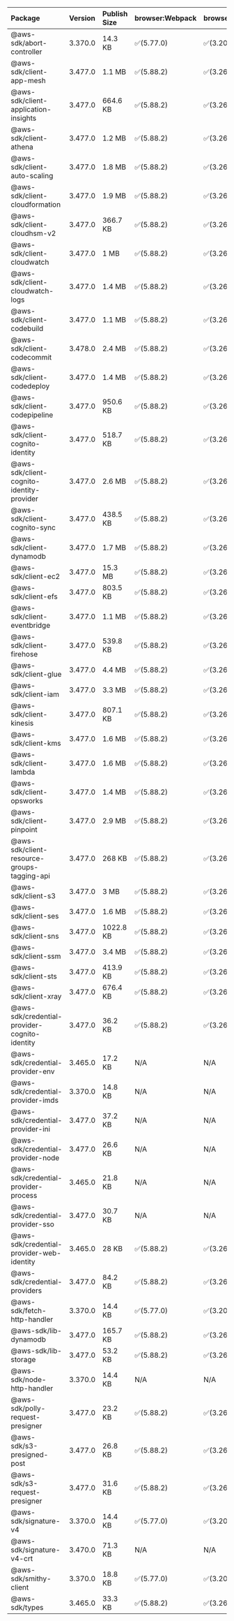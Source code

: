 | Package | Version | Publish Size | browser:Webpack | browser:Rollup | browser:EsBuild |
| :------ | :------ | :----------- | :------ | :----- | :------- |
|@aws-sdk/abort-controller|3.370.0|14.3 KB|✅(5.77.0)|✅(3.20.2)|✅(0.17.15)|
|@aws-sdk/client-app-mesh|3.477.0|1.1 MB|✅(5.88.2)|✅(3.26.3)|✅(0.18.15)|
|@aws-sdk/client-application-insights|3.477.0|664.6 KB|✅(5.88.2)|✅(3.26.3)|✅(0.18.15)|
|@aws-sdk/client-athena|3.477.0|1.2 MB|✅(5.88.2)|✅(3.26.3)|✅(0.18.15)|
|@aws-sdk/client-auto-scaling|3.477.0|1.8 MB|✅(5.88.2)|✅(3.26.3)|✅(0.18.15)|
|@aws-sdk/client-cloudformation|3.477.0|1.9 MB|✅(5.88.2)|✅(3.26.3)|✅(0.18.15)|
|@aws-sdk/client-cloudhsm-v2|3.477.0|366.7 KB|✅(5.88.2)|✅(3.26.3)|✅(0.18.15)|
|@aws-sdk/client-cloudwatch|3.477.0|1 MB|✅(5.88.2)|✅(3.26.3)|✅(0.18.15)|
|@aws-sdk/client-cloudwatch-logs|3.477.0|1.4 MB|✅(5.88.2)|✅(3.26.3)|✅(0.18.15)|
|@aws-sdk/client-codebuild|3.477.0|1.1 MB|✅(5.88.2)|✅(3.26.3)|✅(0.18.15)|
|@aws-sdk/client-codecommit|3.478.0|2.4 MB|✅(5.88.2)|✅(3.26.3)|✅(0.18.15)|
|@aws-sdk/client-codedeploy|3.477.0|1.4 MB|✅(5.88.2)|✅(3.26.3)|✅(0.18.15)|
|@aws-sdk/client-codepipeline|3.477.0|950.6 KB|✅(5.88.2)|✅(3.26.3)|✅(0.18.15)|
|@aws-sdk/client-cognito-identity|3.477.0|518.7 KB|✅(5.88.2)|✅(3.26.3)|✅(0.18.15)|
|@aws-sdk/client-cognito-identity-provider|3.477.0|2.6 MB|✅(5.88.2)|✅(3.26.3)|✅(0.18.15)|
|@aws-sdk/client-cognito-sync|3.477.0|438.5 KB|✅(5.88.2)|✅(3.26.3)|✅(0.18.15)|
|@aws-sdk/client-dynamodb|3.477.0|1.7 MB|✅(5.88.2)|✅(3.26.3)|✅(0.18.15)|
|@aws-sdk/client-ec2|3.477.0|15.3 MB|✅(5.88.2)|✅(3.26.3)|✅(0.18.15)|
|@aws-sdk/client-efs|3.477.0|803.5 KB|✅(5.88.2)|✅(3.26.3)|✅(0.18.15)|
|@aws-sdk/client-eventbridge|3.477.0|1.1 MB|✅(5.88.2)|✅(3.26.3)|✅(0.18.15)|
|@aws-sdk/client-firehose|3.477.0|539.8 KB|✅(5.88.2)|✅(3.26.3)|✅(0.18.15)|
|@aws-sdk/client-glue|3.477.0|4.4 MB|✅(5.88.2)|✅(3.26.3)|✅(0.18.15)|
|@aws-sdk/client-iam|3.477.0|3.3 MB|✅(5.88.2)|✅(3.26.3)|✅(0.18.15)|
|@aws-sdk/client-kinesis|3.477.0|807.1 KB|✅(5.88.2)|✅(3.26.3)|✅(0.18.15)|
|@aws-sdk/client-kms|3.477.0|1.6 MB|✅(5.88.2)|✅(3.26.3)|✅(0.18.15)|
|@aws-sdk/client-lambda|3.477.0|1.6 MB|✅(5.88.2)|✅(3.26.3)|✅(0.18.15)|
|@aws-sdk/client-opsworks|3.477.0|1.4 MB|✅(5.88.2)|✅(3.26.3)|✅(0.18.15)|
|@aws-sdk/client-pinpoint|3.477.0|2.9 MB|✅(5.88.2)|✅(3.26.3)|✅(0.18.15)|
|@aws-sdk/client-resource-groups-tagging-api|3.477.0|268 KB|✅(5.88.2)|✅(3.26.3)|✅(0.18.15)|
|@aws-sdk/client-s3|3.477.0|3 MB|✅(5.88.2)|✅(3.26.3)|✅(0.18.15)|
|@aws-sdk/client-ses|3.477.0|1.6 MB|✅(5.88.2)|✅(3.26.3)|✅(0.18.15)|
|@aws-sdk/client-sns|3.477.0|1022.8 KB|✅(5.88.2)|✅(3.26.3)|✅(0.18.15)|
|@aws-sdk/client-ssm|3.477.0|3.4 MB|✅(5.88.2)|✅(3.26.3)|✅(0.18.15)|
|@aws-sdk/client-sts|3.477.0|413.9 KB|✅(5.88.2)|✅(3.26.3)|✅(0.18.15)|
|@aws-sdk/client-xray|3.477.0|676.4 KB|✅(5.88.2)|✅(3.26.3)|✅(0.18.15)|
|@aws-sdk/credential-provider-cognito-identity|3.477.0|36.2 KB|✅(5.88.2)|✅(3.26.3)|✅(0.18.15)|
|@aws-sdk/credential-provider-env|3.465.0|17.2 KB|N/A|N/A|N/A|
|@aws-sdk/credential-provider-imds|3.370.0|14.8 KB|N/A|N/A|N/A|
|@aws-sdk/credential-provider-ini|3.477.0|37.2 KB|N/A|N/A|N/A|
|@aws-sdk/credential-provider-node|3.477.0|26.6 KB|N/A|N/A|N/A|
|@aws-sdk/credential-provider-process|3.465.0|21.8 KB|N/A|N/A|N/A|
|@aws-sdk/credential-provider-sso|3.477.0|30.7 KB|N/A|N/A|N/A|
|@aws-sdk/credential-provider-web-identity|3.465.0|28 KB|✅(5.88.2)|✅(3.26.3)|✅(0.18.15)|
|@aws-sdk/credential-providers|3.477.0|84.2 KB|✅(5.88.2)|✅(3.26.3)|✅(0.18.15)|
|@aws-sdk/fetch-http-handler|3.370.0|14.4 KB|✅(5.77.0)|✅(3.20.2)|✅(0.17.15)|
|@aws-sdk/lib-dynamodb|3.477.0|165.7 KB|✅(5.88.2)|✅(3.26.3)|✅(0.18.15)|
|@aws-sdk/lib-storage|3.477.0|53.2 KB|✅(5.88.2)|✅(3.26.3)|✅(0.18.15)|
|@aws-sdk/node-http-handler|3.370.0|14.4 KB|N/A|N/A|N/A|
|@aws-sdk/polly-request-presigner|3.477.0|23.2 KB|✅(5.88.2)|✅(3.26.3)|✅(0.18.15)|
|@aws-sdk/s3-presigned-post|3.477.0|26.8 KB|✅(5.88.2)|✅(3.26.3)|✅(0.18.15)|
|@aws-sdk/s3-request-presigner|3.477.0|31.6 KB|✅(5.88.2)|✅(3.26.3)|✅(0.18.15)|
|@aws-sdk/signature-v4|3.370.0|14.4 KB|✅(5.77.0)|✅(3.20.2)|✅(0.17.15)|
|@aws-sdk/signature-v4-crt|3.470.0|71.3 KB|N/A|N/A|N/A|
|@aws-sdk/smithy-client|3.370.0|18.8 KB|✅(5.77.0)|✅(3.20.2)|✅(0.17.15)|
|@aws-sdk/types|3.465.0|33.3 KB|✅(5.88.2)|✅(3.26.3)|✅(0.18.15)|
